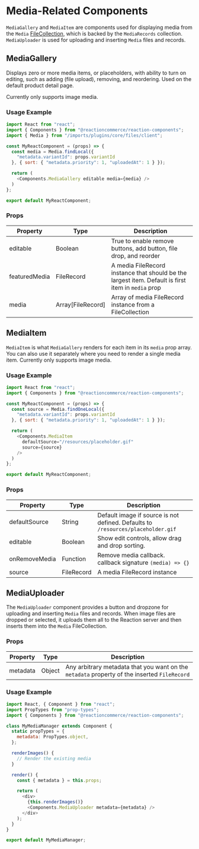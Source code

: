 # Media-Related Components

`MediaGallery` and `MediaItem` are components used for displaying media from the `Media` [FileCollection](https://github.com/reactioncommerce/reaction-file-collections), which is backed by the `MediaRecords` collection. `MediaUploader` is used for uploading and inserting `Media` files and records.

## MediaGallery

Displays zero or more media items, or placeholders, with ability to turn on editing, such as adding (file upload), removing, and reordering. Used on the default product detail page.

Currently only supports image media.

### Usage Example

```javascript
import React from "react";
import { Components } from "@reactioncommerce/reaction-components";
import { Media } from "/imports/plugins/core/files/client";

const MyReactComponent = (props) => {
  const media = Media.findLocal({
    "metadata.variantId": props.variantId
  }, { sort: { "metadata.priority": 1, "uploadedAt": 1 } });

  return (
    <Components.MediaGallery editable media={media} />
  )
};

export default MyReactComponent;
```

### Props

<!--lint disable-->

| Property      | Type              | Description                                                                                        |
| ------------- | ----------------- | -------------------------------------------------------------------------------------------------- |
| editable      | Boolean           | True to enable remove buttons, add button, file drop, and reorder                                  |
| featuredMedia | FileRecord        | A media FileRecord instance that should be the largest item. Default is first item in `media` prop |
| media         | Array[FileRecord] | Array of media FileRecord instance from a FileCollection                                           |

<!--lint enable-->

## MediaItem

`MediaItem` is what `MediaGallery` renders for each item in its `media` prop array. You can also use it separately where you need to render a single media item. Currently only supports image media.

### Usage Example

```javascript
import React from "react";
import { Components } from "@reactioncommerce/reaction-components";

const MyReactComponent = (props) => {
  const source = Media.findOneLocal({
    "metadata.variantId": props.variantId
  }, { sort: { "metadata.priority": 1, "uploadedAt": 1 } });

  return (
    <Components.MediaItem
      defaultSource="/resources/placeholder.gif"
      source={source}
    />
  )
};

export default MyReactComponent;
```

### Props

| Property      | Type       | Description                                                                      |
| ------------- | ---------- | -------------------------------------------------------------------------------- |
| defaultSource | String     | Default image if source is not defined. Defaults to `/resources/placeholder.gif` |
| editable      | Boolean    | Show edit controls, allow drag and drop sorting.                                 |
| onRemoveMedia | Function   | Remove media callback. callback signature `(media) => {}`                        |
| source        | FileRecord | A media FileRecord instance                                                      |

## MediaUploader

The `MediaUploader` component provides a button and dropzone for uploading and inserting `Media` files and records. When image files are dropped or selected, it uploads them all to the Reaction server and then inserts them into the `Media` FileCollection.

### Props

| Property | Type    | Description                                                                                  |
| -------- | ------- | -------------------------------------------------------------------------------------------- |
| metadata | Object  | Any arbitrary metadata that you want on the `metadata` property of the inserted `FileRecord` |

### Usage Example

```javascript
import React, { Component } from "react";
import PropTypes from "prop-types";
import { Components } from "@reactioncommerce/reaction-components";

class MyMediaManager extends Component {
  static propTypes = {
    metadata: PropTypes.object,
  };

  renderImages() {
    // Render the existing media
  }

  render() {
    const { metadata } = this.props;

    return (
      <div>
        {this.renderImages()}
        <Components.MediaUploader metadata={metadata} />
      </div>
    );
  }
}

export default MyMediaManager;
```
